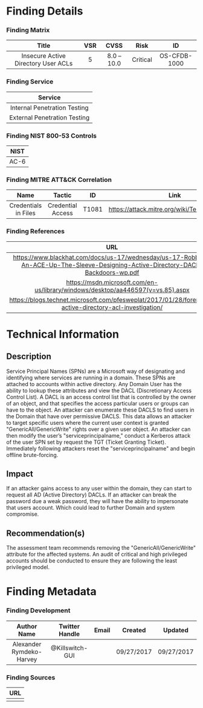 # Finding Details 

### Finding Matrix
| Title  | VSR  |  CVSS  | Risk | ID |
|:-:|:-:|:-:|:-:|:-:|
| Insecure Active Directory User ACLs   |  5 |  8.0 – 10.0 | Critical  | OS-CFDB-1000

### Finding Service
| Service  |
|:-:|
| Internal Penetration Testing  |
| External Penetration Testing  |

### Finding NIST 800-53 Controls
| NIST  |
|:-:|
| AC-6  |


### Finding MITRE ATT&CK Correlation
| Name | Tactic | ID | Link |
|:-:|:-:|:-:|:-:|
|Credentials in Files| Credential Access | T1081 | https://attack.mitre.org/wiki/Technique/T1081 |

### Finding References
| URL |
|:-:|
|https://www.blackhat.com/docs/us-17/wednesday/us-17-Robbins-An-ACE-Up-The-Sleeve-Designing-Active-Directory-DACL-Backdoors-wp.pdf  |
|https://msdn.microsoft.com/en-us/library/windows/desktop/aa446597(v=vs.85).aspx|
|https://blogs.technet.microsoft.com/pfesweplat/2017/01/28/forensics-active-directory-acl-investigation/|

# Technical Information

## Description 
Service Principal Names (SPNs) are a Microsoft way of designating and identifying where services are running in a domain. These SPNs are attached to accounts within active directory. Any Domain User has the ability to lookup these attributes and view the DACL (Discretionary Access Control List). A DACL is an access control list that is controlled by the owner of an object, and that specifies the access particular users or groups can have to the object. An attacker can enumerate these DACLS to find users in the Domain that have over permissive DACLS. This data allows an attacker to target specific users where the current user context is granted "GenericAll/GenericWrite" rights over a given user object. An attacker can then modify the user’s "serviceprincipalname," conduct a Kerberos attack of the user SPN set by request the TGT (Ticket Granting Ticket). Immediately following attackers reset the "serviceprincipalname" and begin offline brute-forcing. 

## Impact
If an attacker gains access to any user within the domain, they can start to request all AD (Active Directory) DACLs. If an attacker can break the password due a weak password, they will have the ability to impersonate that users account. Which could lead to further Domain and system compromise.

## Recommendation(s)
The assessment team recommends removing the "GenericAll/GenericWrite" attribute for the affected systems. An audit of critical and high privileged accounts should be conducted to ensure they are following the least privileged model.

# Finding Metadata
### Finding Development
| Author Name | Twitter Handle | Email | Created | Updated |
|:-:|:-:|:-:|:-:|:-:|
| Alexander Rymdeko-Harvey | @Killswitch-GUI |  | 09/27/2017 | 09/27/2017 |

### Finding Sources
| URL | 
|:-:|
|  |
